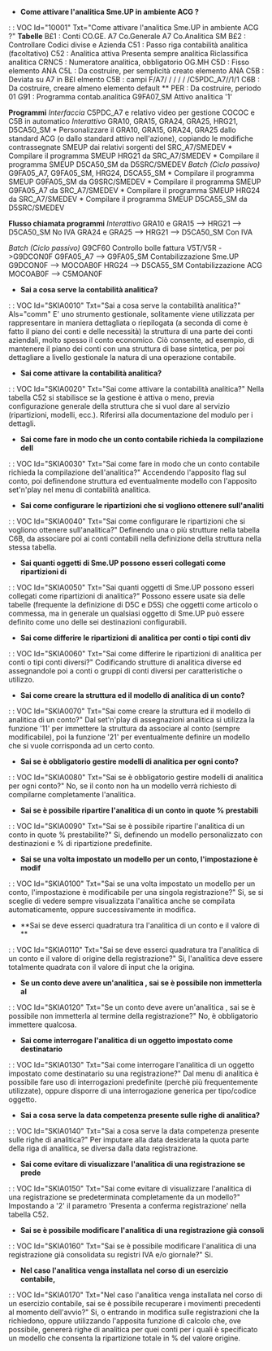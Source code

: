 - **Come attivare l'analitica Sme.UP in ambiente ACG ?**

 :  : VOC Id="10001" Txt="Come attivare l'analitica Sme.UP in ambiente ACG ?"
 __Tabelle__
 B£1 :   Conti CO.GE.  A7
 Co.Generale   A7
 Co.Analitica    SM
 B£2 :   Controllare Codici divise e Azienda
 C51 :   Passo riga contabilità analitica (facoltativo)
 C52 :   Analitica attiva
 Presenta sempre analitica
 Riclassifica analitica
 CRNC5 :   Numeratore analitica, obbligatorio OG.MH
 C5D :  Fisso elemento ANA
 C5L :  Da costruire, per semplicità creato elemento ANA
 C5B :  Deviata su A7 in B£I elmento C5B : 
 campi F/A7/ / / / / /C5PDC_A7//1/1
 C6B :  Da costruire, creare almeno elemento default \*\*
 PER :  Da costruire, periodo 01
 G91 :  Programma contab.analitica G9FA07_SM
 Attivo analitica '1'

 __Programmi__
 _Interfaccia_
 C5PDC_A7 e relativo video per gestione COCOC e C5B in automatico
 _Interattivo_
 GRA10, GRA15, GRA24, GRA25, HRG21, D5CA50_SM
 \* Personalizzare il GRA10, GRA15, GRA24, GRA25 dallo standard ACG (o dallo standard attivo nell'azione), copiando le modifiche contrassegnate SMEUP dai relativi sorgenti del SRC_A7/SMEDEV
 \* Compilare il programma SMEUP HRG21 da SRC_A7/SMEDEV
 \* Compilare il programma SMEUP D5CA50_SM da D5SRC/SMEDEV
 _Batch (Ciclo passivo)_
 G9FA05_A7, G9FA05_SM, HRG24, D5CA55_SM
 \* Compilare il programma SMEUP G9FA05_SM da G9SRC/SMEDEV
 \* Compilare il programma SMEUP G9FA05_A7 da SRC_A7/SMEDEV
 \* Compilare il programma SMEUP HRG24 da SRC_A7/SMEDEV
 \* Compilare il programma SMEUP D5CA55_SM da D5SRC/SMEDEV

 __Flusso chiamata programmi__
 _Interattivo_
 GRA10 e GRA15 --> HRG21 --> D5CA50_SM  No IVA
 GRA24 e GRA25 --> HRG21 --> D5CA50_SM  Con IVA

 _Batch (Ciclo passivo)_
 G9CF60 Controllo bolle fattura  V5T/V5R ->G9DCON0F
 G9FA05_A7 --> G9FA05_SM  Contabilizzazione Sme.UP  G9DCON0F --> MOCOAB0F
 HRG24         --> D5CA55_SM  Contabilizzazione ACG       MOCOAB0F --> C5MOAN0F
- **Sai a cosa serve la contabilità analitica?**

 :  : VOC Id="SKIA0010" Txt="Sai a cosa serve la contabilità analitica?" Als="comm"
E' uno strumento gestionale, solitamente viene utilizzata per rappresentare in maniera dettagliata o riepilogata (a seconda di come è fatto il piano dei conti e delle necessità) la struttura di una parte dei conti aziendali, molto spesso il conto economico. Ciò consente, ad esempio, di mantenere il piano dei conti con una struttura di base sintetica, per poi dettagliare a livello gestionale la natura di una operazione contabile.
- **Sai come attivare la contabilità analitica?**

 :  : VOC Id="SKIA0020" Txt="Sai come attivare la contabilità analitica?"
Nella tabella C52 si stabilisce se la gestione è attiva o meno, previa configurazione generale della struttura che si vuol dare al servizio (ripartizioni, modelli, ecc.). Riferirsi alla documentazione del modulo per i dettagli.
- **Sai come fare in modo che un conto contabile richieda la compilazione dell**

 :  : VOC Id="SKIA0030" Txt="Sai come fare in modo che un conto contabile richieda la compilazione dell'analitica?"
Accendendo l'apposito flag sul conto, poi definendone struttura ed eventualmente modello con l'apposito set'n'play nel menu di contabilità analitica.
- **Sai come configurare le ripartizioni che si vogliono ottenere sull'analiti**

 :  : VOC Id="SKIA0040" Txt="Sai come configurare le ripartizioni che si vogliono ottenere sull'analitica?"
Definendo una o più strutture nella tabella C6B, da associare poi ai conti contabili nella definizione della struttura nella stessa tabella.
- **Sai quanti oggetti di Sme.UP possono esseri collegati come ripartizioni di**

 :  : VOC Id="SKIA0050" Txt="Sai quanti oggetti di Sme.UP possono esseri collegati come ripartizioni di analitica?"
Possono essere usate sia delle tabelle (frequente la definizione di D5C e D5S) che oggetti come articolo o commessa, ma in generale un qualsiasi oggetto di Sme.UP può essere definito come uno delle sei destinazioni configurabili.
- **Sai come differire le ripartizioni di analitica per conti o tipi conti div**

 :  : VOC Id="SKIA0060" Txt="Sai come differire le ripartizioni di analitica per conti o tipi conti diversi?"
Codificando strutture di analitica diverse ed assegnandole poi a conti o gruppi di conti diversi per caratteristiche o utilizzo.
- **Sai come creare la struttura ed il modello di analitica di un conto?**

 :  : VOC Id="SKIA0070" Txt="Sai come creare la struttura ed il modello di analitica di un conto?"
Dal set'n'play di assegnazioni analitica si utilizza la funzione '11' per immettere la struttura da associare al conto (sempre modificabile), poi la funzione '21' per eventualmente definire un modello che si vuole corrisponda ad un certo conto.
- **Sai se è obbligatorio gestire modelli di analitica per ogni conto?**

 :  : VOC Id="SKIA0080" Txt="Sai se è obbligatorio gestire modelli di analitica per ogni conto?"
No, se il conto non ha un modello verrà richiesto di compilarne completamente l'analitica.
- **Sai se è possibile ripartire l'analitica di un conto in quote % prestabili**

 :  : VOC Id="SKIA0090" Txt="Sai se è possibile ripartire l'analitica di un conto in quote % prestabilite?"
Si, definendo un modello personalizzato con destinazioni e % di ripartizione predefinite.
- **Sai se una volta impostato un modello per un conto, l'impostazione è modif**

 :  : VOC Id="SKIA0100" Txt="Sai se una volta impostato un modello per un conto, l'impostazione è modificabile per una singola registrazione?"
Si, se si sceglie di vedere sempre visualizzata l'analitica anche se compilata automaticamente, oppure successivamente in modifica.
- **Sai se deve esserci quadratura tra l'analitica di un conto e il valore di **

 :  : VOC Id="SKIA0110" Txt="Sai se deve esserci quadratura tra l'analitica di un conto e il valore di origine della registrazione?"
Si, l'analitica deve essere totalmente quadrata con il valore di input che la origina.
- **Se un conto deve avere un'analitica , sai se è possibile non immetterla al**

 :  : VOC Id="SKIA0120" Txt="Se un conto deve avere un'analitica , sai se è possibile non immetterla al termine della registrazione?"
No, è obbligatorio immettere qualcosa.
- **Sai come interrogare l'analitica di un oggetto impostato come destinatario**

 :  : VOC Id="SKIA0130" Txt="Sai come interrogare l'analitica di un oggetto impostato come destinatario su una registrazione?"
Dal menu di analitica è possibile fare uso di interrogazioni predefinite (perchè più frequentemente utilizzate), oppure disporre di una interrogazione generica per tipo/codice oggetto.
- **Sai a cosa serve la data competenza presente sulle righe di analitica?**

 :  : VOC Id="SKIA0140" Txt="Sai a cosa serve la data competenza presente sulle righe di analitica?"
Per imputare alla data desiderata la quota parte della riga di analitica, se diversa dalla data registrazione.
- **Sai come evitare di visualizzare l'analitica di una registrazione se prede**

 :  : VOC Id="SKIA0150" Txt="Sai come evitare di visualizzare l'analitica di una registrazione se predeterminata completamente da un modello?"
Impostando a '2' il parametro 'Presenta a conferma registrazione' nella tabella C52.
- **Sai se è possibile modificare l'analitica di una registrazione già consoli**

 :  : VOC Id="SKIA0160" Txt="Sai se è possibile modificare l'analitica di una registrazione già consolidata su registri IVA e/o giornale?"
Si.
- **Nel caso l'analitica venga installata nel corso di un esercizio contabile,**

 :  : VOC Id="SKIA0170" Txt="Nel caso l'analitica venga installata nel corso di un esercizio contabile, sai se è possibile recuperare i movimenti precedenti al momento dell'avvio?"
Si, o entrando in modifica sulle registrazioni che la richiedono, oppure utilizzando l'apposita funzione di calcolo che, ove possibile, genererà righe di analitica per quei conti per i quali è specificato un modello che consenta la ripartizione totale in % del valore origine.
